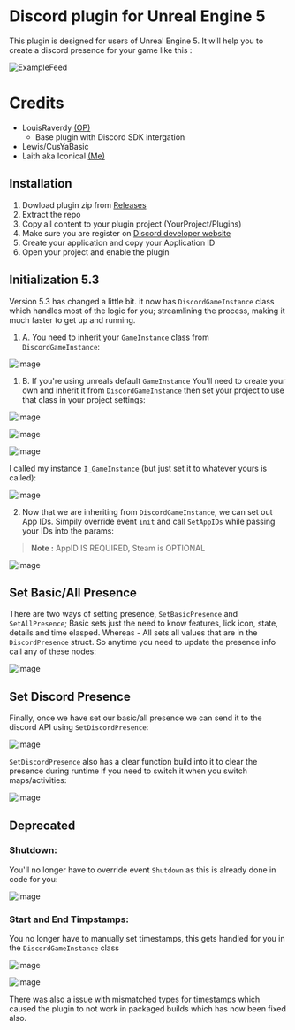 # Discord plugin for Unreal Engine 5

This plugin is designed for users of Unreal Engine 5. It will help you to create a discord presence for your game like this : 

![ExampleFeed](https://user-images.githubusercontent.com/47295080/147773806-fbaae57b-51e7-400f-a1a4-88a92bd77bd4.png)

# Credits
* LouisRaverdy [(OP)](https://github.com/LouisRaverdy/DiscordRPC)
  * Base plugin with Discord SDK intergation  
* Lewis/CusYaBasic
* Laith aka Iconical [(Me)](https://github.com/babyico)

## Installation

1) Dowload plugin zip from [Releases](https://github.com/babyico/DiscordRPC/releases)
2) Extract the repo
3) Copy all content to your plugin project (YourProject/Plugins)
4) Make sure you are register on [Discord developer website](https://discord.com/developers/applications  "Discord Developer Website")
5) Create your application and copy your Application ID
6) Open your project and enable the plugin

## Initialization 5.3

Version 5.3 has changed a little bit. it now has ```DiscordGameInstance``` class which handles most of the logic for you; streamlining the process, making it much faster to get up and running.

1) A. You need to inherit your ```GameInstance``` class from ```DiscordGameInstance```:
   
![image](https://github.com/CusYaBasic/DiscordRPC/assets/86253238/f7d660af-3a57-4d08-978f-544fcf96c670)

1) B. If you're using unreals default ```GameInstance``` You'll need to create your own and inherit it from ```DiscordGameInstance``` then set your project to use that class in your project settings:  

![image](https://github.com/CusYaBasic/DiscordRPC/assets/86253238/ec399748-829f-43a5-9178-a8169a9eb20f)  

![image](https://github.com/CusYaBasic/DiscordRPC/assets/86253238/4b1b606b-65aa-42f1-bfe4-331b714cf6f5)  

![image](https://github.com/CusYaBasic/DiscordRPC/assets/86253238/e5a3438a-33f2-4186-aa0f-7a7cf18d57ea)  

I called my instance ```I_GameInstance``` (but just set it to whatever yours is called):  

![image](https://github.com/CusYaBasic/DiscordRPC/assets/86253238/53fb7b6c-5097-43af-92d1-5f0dd3e72382)  

2) Now that we are inheriting from ```DiscordGameInstance```, we can set out App IDs. Simpily override event ```init``` and call ```SetAppIDs``` while passing your IDs into the params:
> **Note :** AppID IS REQUIRED, Steam is OPTIONAL

![image](https://github.com/CusYaBasic/DiscordRPC/assets/86253238/bf1bee01-740f-4ca1-a002-468c765ce97e)

## Set Basic/All Presence

There are two ways of setting presence, ```SetBasicPresence``` and ```SetAllPresence```; Basic sets just the need to know features, lick icon, state, details and time elasped. Whereas - All sets all values that are in the ```DiscordPresence``` struct.
So anytime you need to update the presence info call any of these nodes:  

![image](https://github.com/CusYaBasic/DiscordRPC/assets/86253238/f45dd0d6-ec05-49a7-a2f1-4c0df676d710)  

## Set Discord Presence

Finally, once we have set our basic/all presence we can send it to the discord API using ```SetDiscordPresence```:  

![image](https://github.com/CusYaBasic/DiscordRPC/assets/86253238/6f7526fd-44e9-45a7-b0b1-bd2ed387ff78)  

```SetDiscordPresence``` also has a clear function build into it to clear the presence during runtime if you need to switch it when you switch maps/activities:  

![image](https://github.com/CusYaBasic/DiscordRPC/assets/86253238/6cecf8c2-294b-46b7-8656-7297ec35ff6e)  

## Deprecated

### Shutdown:

You'll no longer have to override event ```Shutdown``` as this is already done in code for you:  

![image](https://github.com/CusYaBasic/DiscordRPC/assets/86253238/543cfa32-c743-4d82-befa-423696cdb5c5)  

### Start and End Timpstamps:

You no longer have to manually set timestamps, this gets handled for you in the ```DiscordGameInstance``` class

![image](https://github.com/CusYaBasic/DiscordRPC/assets/86253238/8e4f7548-9187-4e7f-8943-db6138d3a32c)  

![image](https://github.com/CusYaBasic/DiscordRPC/assets/86253238/bedf7510-2d9d-40d1-9307-aaf6c72c0d37)  

There was also a issue with mismatched types for timestamps which caused the plugin to not work in packaged builds which has now been fixed also.
